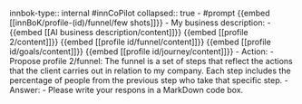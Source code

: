 innbok-type:: internal
#innCoPilot
collapsed:: true
	- #prompt {{embed [[innBoK/profile-(id)/funnel/few shots]]}}
		- My business description:
		- {{embed [[AI business description/content]]}} {{embed [[profile 2/content]]}} {{embed [[profile id/funnel/content]]}} {{embed [[profile id/goals/content]]}} {{embed [[profile id/journey/content]]}}
		- Action:
		- Propose profile 2/funnel: The funnel is a set of steps that reflect the actions that the client carries out in relation to my company. Each step includes the percentage of people from the previous step who take that specific step.
		- Answer:
		- Please write your respons in a MarkDown code box.




